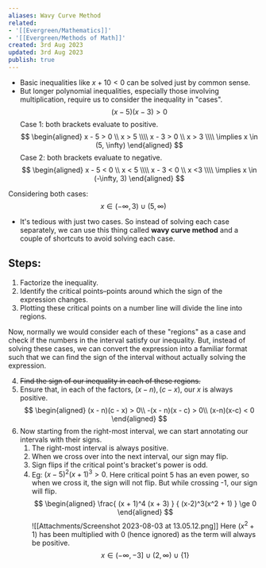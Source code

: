 ```yaml
---
aliases: Wavy Curve Method
related:
- '[[Evergreen/Mathematics]]'
- '[[Evergreen/Methods of Math]]'
created: 3rd Aug 2023
updated: 3rd Aug 2023
publish: true
---
```


- Basic inequalities like $x + 10 < 0$ can be solved just by common sense.
- But longer polynomial inequalities, especially those involving multiplication, require us to consider the inequality in "cases".
$$
(x - 5)(x - 3) > 0
$$
Case 1: both brackets evaluate to positive.
$$
\begin{aligned}
x - 5 > 0 \\ x > 5 \\\\
x - 3 > 0 \\ x > 3 \\\\
\implies x \in (5, \infty)
\end{aligned}
$$
Case 2: both brackets evaluate to negative.
$$
\begin{aligned}
x - 5 < 0 \\ x < 5 \\\\
x - 3 < 0 \\ x <3 \\\\
\implies x \in (-\infty, 3)
\end{aligned}
$$

Considering both cases:
$$
x \in (-\infty, 3) \ \cup \ (5, \infty)
$$
- It's tedious with just two cases. So instead of solving each case separately, we can use this thing called **wavy curve method** and a couple of shortcuts to avoid solving each case.

## Steps:

1. Factorize the inequality.
2. Identify the critical points–points around which the sign of the expression changes.
3. Plotting these critical points on a number line will divide the line into regions.

Now, normally we would consider each of these "regions" as a case and check if the numbers in the interval satisfy our inequality. But, instead of solving these cases, we can convert the expression into a familiar format such that we can find the sign of the interval without actually solving the expression.

4. ~~Find the sign of our inequality in each of these regions.~~
4. Ensure that, in each of the factors, $(x - n), (c - x)$, our $x$ is always positive.
$$
\begin{aligned}
(x - n)(c - x) > 0\\
-(x - n)(x - c) > 0\\
(x-n)(x-c) < 0
\end{aligned}
$$
5. Now starting from the right-most interval, we can start annotating our intervals with their signs.
	1. The right-most interval is always positive.
	2. When we cross over into the next interval, our sign may flip.
	3. Sign flips if the critical point's bracket's power is odd.
	4. Eg: $(x-5)^2 (x + 1)^3 > 0$. Here critical point 5 has an even power, so when we cross it, the sign will not flip. But while crossing -1, our sign will flip.
$$
 \begin{aligned}
 \frac{ (x + 1)^4 (x + 3) }
 { (x-2)^3(x^2 + 1) } \ge 0 
 \end{aligned}
$$
![[Attachments/Screenshot 2023-08-03 at 13.05.12.png]]
Here $(x^2 + 1)$ has been multiplied with 0 (hence ignored) as the term will always be positive.
$$
x \in (-\infty, -3] \ \cup \ (2, \infty) \ \cup \ \{1\}
$$